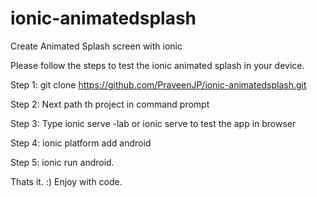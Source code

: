 # ionic-animatedsplash
Create Animated Splash screen with ionic

Please follow the steps to test the ionic animated splash in your device.

Step 1: git clone https://github.com/PraveenJP/ionic-animatedsplash.git

Step 2: Next path th project in command prompt

Step 3: Type ionic serve -lab or ionic serve to test the app in browser

Step 4: ionic platform add android

Step 5: ionic run android.

Thats it. :) Enjoy with code.
